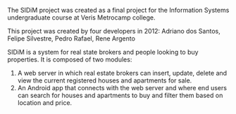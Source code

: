 The SIDiM project was created as a final project for the Information Systems undergraduate course at Veris Metrocamp college.

This project was created by four developers in 2012:
Adriano dos Santos, Felipe Silvestre, Pedro Rafael, Rene Argento

SIDiM is a system for real state brokers and people looking to buy properties. It is composed of two modules:

1. A web server in which real estate brokers can insert, update, delete and view the current registered houses and apartments for sale.
2. An Android app that connects with the web server and where end users can search for houses and apartments to buy and filter them based on location and price.
